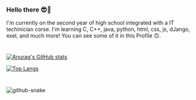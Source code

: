 ### Hello there 😎🦆

I'm currently on the second year of high school integrated with a IT techinician corse. I'm learning C, C++, java, python, html, css, js, dJango, exel, and much more! You can see some of it in this Profile 🙃.

#
[![Anurag's GitHub stats](https://github-readme-stats.vercel.app/api?username=edu15076&theme=merko)](https://github.com/edu15076/github-readme-stats)

[![Top Langs](https://github-readme-stats.vercel.app/api/top-langs/?username=edu15076&theme=merko)](https://github.com/edu15076/github-readme-stats)

#
<picture>
  <source media="(prefers-color-scheme: dark)" srcset="github-snake-dark.svg">
  <source media="(prefers-color-scheme: light)" srcset="github-snake.svg">
  <img alt="github-snake" src="github-snake.svg">
</picture>

